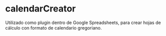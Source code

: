 # calendarCreator
Utilizado como plugin dentro de Google Spreadsheets, para crear hojas de cálculo con formato de calendario gregoriano.

